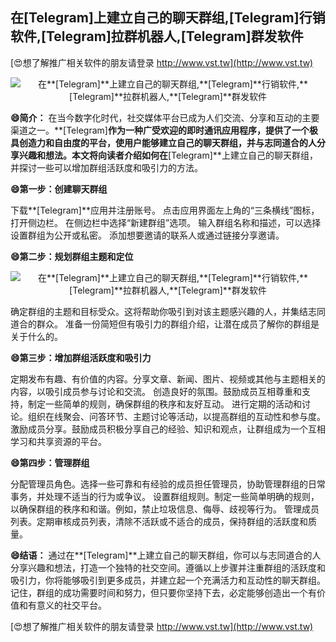 ## **在**[Telegram]**上建立自己的聊天群组,**[Telegram]**行销软件,**[Telegram]**拉群机器人,**[Telegram]**群发软件**

[😍想了解推广相关软件的朋友请登录 http://www.vst.tw](http://www.vst.tw)

 <center><img src="https://vst.tw/MP4/tuiguang/png/2.png" alt="在**[Telegram]**上建立自己的聊天群组,**[Telegram]**行销软件,**[Telegram]**拉群机器人,**[Telegram]**群发软件"></center>

**😄简介：**
在当今数字化时代，社交媒体平台已成为人们交流、分享和互动的主要渠道之一。**[Telegram]**作为一种广受欢迎的即时通讯应用程序，提供了一个极具创造力和自由度的平台，使用户能够建立自己的聊天群组，并与志同道合的人分享兴趣和想法。本文将向读者介绍如何在**[Telegram]**上建立自己的聊天群组，并探讨一些可以增加群组活跃度和吸引力的方法。

**😄第一步：创建聊天群组**

下载**[Telegram]**应用并注册账号。
点击应用界面左上角的“三条横线”图标，打开侧边栏。
在侧边栏中选择“新建群组”选项。
输入群组名称和描述，可以选择设置群组为公开或私密。
添加想要邀请的联系人或通过链接分享邀请。

**😄第二步：规划群组主题和定位**

 <center><img src="https://vst.tw/MP4/tuiguang/png/7.png" alt="在**[Telegram]**上建立自己的聊天群组,**[Telegram]**行销软件,**[Telegram]**拉群机器人,**[Telegram]**群发软件"></center>

确定群组的主题和目标受众。这将帮助你吸引到对该主题感兴趣的人，并集结志同道合的群众。
准备一份简短但有吸引力的群组介绍，让潜在成员了解你的群组是关于什么的。

**😄第三步：增加群组活跃度和吸引力**

定期发布有趣、有价值的内容。分享文章、新闻、图片、视频或其他与主题相关的内容，以吸引成员参与讨论和交流。
创造良好的氛围。鼓励成员互相尊重和支持，制定一些简单的规则，确保群组的秩序和友好互动。
进行定期的活动和讨论。组织在线聚会、问答环节、主题讨论等活动，以提高群组的互动性和参与度。
激励成员分享。鼓励成员积极分享自己的经验、知识和观点，让群组成为一个互相学习和共享资源的平台。

**😄第四步：管理群组**

分配管理员角色。选择一些可靠和有经验的成员担任管理员，协助管理群组的日常事务，并处理不适当的行为或争议。
设置群组规则。制定一些简单明确的规则，以确保群组的秩序和和谐。例如，禁止垃圾信息、侮辱、歧视等行为。
管理成员列表。定期审核成员列表，清除不活跃或不适合的成员，保持群组的活跃度和质量。

**😄结语：**
通过在**[Telegram]**上建立自己的聊天群组，你可以与志同道合的人分享兴趣和想法，打造一个独特的社交空间。遵循以上步骤并注重群组的活跃度和吸引力，你将能够吸引到更多成员，并建立起一个充满活力和互动性的聊天群组。记住，群组的成功需要时间和努力，但只要你坚持下去，必定能够创造出一个有价值和有意义的社交平台。

[😍想了解推广相关软件的朋友请登录 http://www.vst.tw](http://www.vst.tw)



